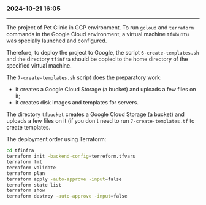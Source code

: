 ### 2024-10-21  16:05
---------------------

The project of Pet Clinic in GCP environment.
To run `gcloud` and `terraform` commands in the Google Cloud environment, a virtual machine `tfubuntu` was specially launched and configured.

Therefore, to deploy the project to Google, the script `6-create-templates.sh` and the directory `tfinfra` should be copied to the home directory of the specified virtual machine.

The `7-create-templates.sh` script does the preparatory work:
- it creates a Google Cloud Storage (a bucket) and uploads a few files on it;
- it creates disk images and templates for servers.

The directory `tfbucket` creates a Google Cloud Storage (a bucket) and uploads a few files on it (if you don't need to run `7-create-templates.tf` to create templates.

The deployment order using Terraform:
```bash
cd tfinfra
terraform init -backend-config=terreform.tfvars
terraform fmt
terraform validate
terraform plan
terraform apply -auto-approve -input=false
terraform state list
terraform show
terraform destroy -auto-approve -input=false
```